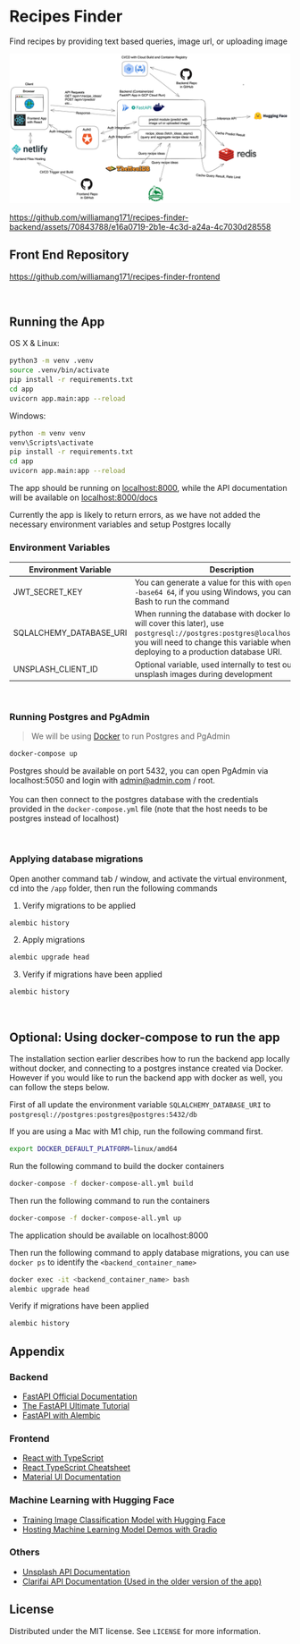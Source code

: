 # Recipes Finder

Find recipes by providing text based queries, image url, or uploading image

![alt text](/assets/recipes-finder-v3.png)

https://github.com/williamang171/recipes-finder-backend/assets/70843788/e16a0719-2b1e-4c3d-a24a-4c7030d28558

## Front End Repository

https://github.com/williamang171/recipes-finder-frontend

<br >

## Running the App

OS X & Linux:

```sh
python3 -m venv .venv
source .venv/bin/activate
pip install -r requirements.txt
cd app
uvicorn app.main:app --reload
```

Windows:

```sh
python -m venv venv
venv\Scripts\activate
pip install -r requirements.txt
cd app
uvicorn app.main:app --reload
```

The app should be running on [localhost:8000](localhost:8000), while the
API documentation will be available on [localhost:8000/docs](localhost:8000/docs)

Currently the app is likely to return errors, as we have not added the necessary environment variables and setup Postgres locally

### Environment Variables

| Environment Variable    | Description                                                                                                                                                                                                          |
| ----------------------- | -------------------------------------------------------------------------------------------------------------------------------------------------------------------------------------------------------------------- |
| JWT_SECRET_KEY          | You can generate a value for this with `openssl rand -base64 64`, if you using Windows, you can use Git Bash to run the command                                                                                      |
| SQLALCHEMY_DATABASE_URI | When running the database with docker locally (we will cover this later), use `postgresql://postgres:postgres@localhost:5432/db`, you will need to change this variable when deploying to a production database URI. |
| UNSPLASH_CLIENT_ID      | Optional variable, used internally to test out different unsplash images during development                                                                                                                          |

<br />

### Running Postgres and PgAdmin

> We will be using [Docker](https://docs.docker.com/get-docker/) to run Postgres and PgAdmin

```sh
docker-compose up
```

Postgres should be available on port 5432, you can open PgAdmin via localhost:5050 and login with admin@admin.com / root.
<br />
<br />
You can then connect to the postgres database with the credentials provided in the `docker-compose.yml` file (note that the host needs to be postgres instead of localhost)

<br />

### Applying database migrations

Open another command tab / window, and activate the virtual environment, cd into the `/app` folder, then run the following commands

1. Verify migrations to be applied

```sh
alembic history
```

2. Apply migrations

```sh
alembic upgrade head
```

3. Verify if migrations have been applied

```sh
alembic history
```

<br />

## Optional: Using docker-compose to run the app

The installation section earlier describes how to run the backend app locally without docker, and connecting to a postgres instance created via Docker. However if you would like to run the backend app with docker as well, you can follow the steps below.

First of all update the environment variable `SQLALCHEMY_DATABASE_URI` to `postgresql://postgres:postgres@postgres:5432/db`

If you are using a Mac with M1 chip, run the following command first.

```sh
export DOCKER_DEFAULT_PLATFORM=linux/amd64
```

Run the following command to build the docker containers

```sh
docker-compose -f docker-compose-all.yml build
```

Then run the following command to run the containers

```sh
docker-compose -f docker-compose-all.yml up
```

The application should be available on localhost:8000

Then run the following command to apply database migrations, you can use `docker ps` to identify the `<backend_container_name>`

```sh
docker exec -it <backend_container_name> bash
alembic upgrade head
```

Verify if migrations have been applied

```sh
alembic history
```

## Appendix

### Backend

- [FastAPI Official Documentation](https://fastapi.tiangolo.com/)
- [The FastAPI Ultimate Tutorial](https://christophergs.com/python/2021/12/04/fastapi-ultimate-tutorial/)
- [FastAPI with Alembic](https://testdriven.io/blog/fastapi-sqlmodel/#alembic)

### Frontend

- [React with TypeScript](https://www.youtube.com/watch?v=ydkQlJhodio)
- [React TypeScript Cheatsheet](https://react-typescript-cheatsheet.netlify.app/docs/basic/setup)
- [Material UI Documentation](https://mui.com/material-ui/getting-started/overview/)

### Machine Learning with Hugging Face

- [Training Image Classification Model with Hugging Face](https://huggingface.co/docs/transformers/tasks/image_classification)
- [Hosting Machine Learning Model Demos with Gradio](https://huggingface.co/course/chapter9/1)

### Others

- [Unsplash API Documentation](https://unsplash.com/documentation)
- [Clarifai API Documentation (Used in the older version of the app)](https://docs.clarifai.com/api-guide/predict/images)

## License

Distributed under the MIT license. See `LICENSE` for more information.
